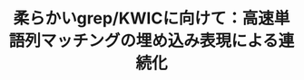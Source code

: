 ---
title: 柔らかいgrep/KWICに向けて：高速単語列マッチングの埋め込み表現による連続化
proceedings_title: "第19回言語処理若手シンポジウム (YANS)"
authors:
  - name: 出口祥之
    affiliation:
    - NAIST
  - name: 鴨田豪
    affiliation:
      - 東北大学
  - name: 松下祐介
    affiliation:
      - 京都大学
  - name: 慶田開
    affiliation:
      - 京都大学
  - name: 和賀正樹
    affiliation:
      - 京都大学
  - name: 横井祥
    affiliation:
      - 東北大学
      - 理化学研究所
year: 2024
month: 9
links:
  - name: "Project Page"
    url: "https://softmatcha.github.io/"
awards:
  - name: "デモ賞 (1/15)"
    url: "https://yans.anlp.jp/entry/award"
  - name: "株式会社リクルート賞"
    url: "https://yans.anlp.jp/entry/award"
---
